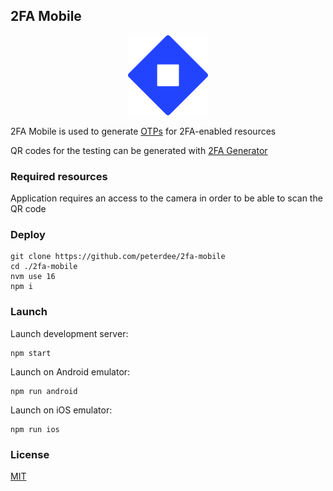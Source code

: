 ## 2FA Mobile

<img
  src="./assets/images/icon.png"
  style="height: 128px; margin-left: calc(50% - 64px); width: 128px;"
/>

2FA Mobile is used to generate [OTPs](https://datatracker.ietf.org/doc/html/rfc6238#page-9) for 2FA-enabled resources

QR codes for the testing can be generated with [2FA Generator](https://github.com/peterdee/2fa-generator)

### Required resources

Application requires an access to the camera in order to be able to scan the QR code

### Deploy

```shell script
git clone https://github.com/peterdee/2fa-mobile
cd ./2fa-mobile
nvm use 16
npm i
```

### Launch

Launch development server:

```shell script
npm start
```

Launch on Android emulator:

```shell script
npm run android
```

Launch on iOS emulator:

```shell script
npm run ios
```

### License

[MIT](./LICENSE.md)
